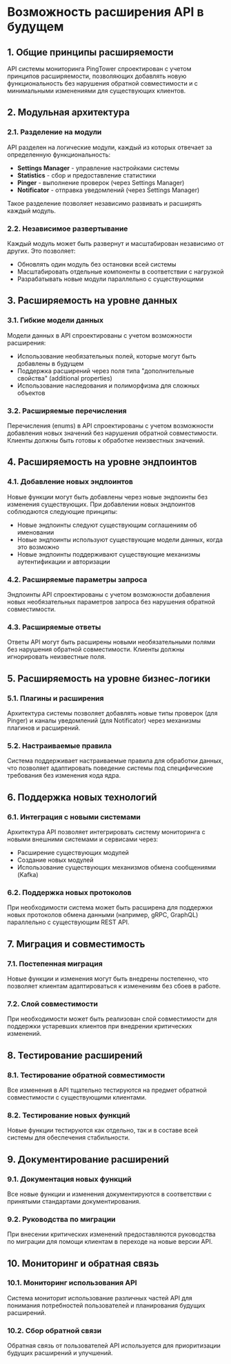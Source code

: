# Возможность расширения API в будущем

## 1. Общие принципы расширяемости

API системы мониторинга PingTower спроектирован с учетом принципов расширяемости, позволяющих добавлять новую функциональность без нарушения обратной совместимости и с минимальными изменениями для существующих клиентов.

## 2. Модульная архитектура

### 2.1. Разделение на модули

API разделен на логические модули, каждый из которых отвечает за определенную функциональность:

- **Settings Manager** - управление настройками системы
- **Statistics** - сбор и предоставление статистики
- **Pinger** - выполнение проверок (через Settings Manager)
- **Notificator** - отправка уведомлений (через Settings Manager)

Такое разделение позволяет независимо развивать и расширять каждый модуль.

### 2.2. Независимое развертывание

Каждый модуль может быть развернут и масштабирован независимо от других. Это позволяет:

- Обновлять один модуль без остановки всей системы
- Масштабировать отдельные компоненты в соответствии с нагрузкой
- Разрабатывать новые модули параллельно с существующими

## 3. Расширяемость на уровне данных

### 3.1. Гибкие модели данных

Модели данных в API спроектированы с учетом возможности расширения:

- Использование необязательных полей, которые могут быть добавлены в будущем
- Поддержка расширений через поля типа "дополнительные свойства" (additional properties)
- Использование наследования и полиморфизма для сложных объектов

### 3.2. Расширяемые перечисления

Перечисления (enums) в API спроектированы с учетом возможности добавления новых значений без нарушения обратной совместимости. Клиенты должны быть готовы к обработке неизвестных значений.

## 4. Расширяемость на уровне эндпоинтов

### 4.1. Добавление новых эндпоинтов

Новые функции могут быть добавлены через новые эндпоинты без изменения существующих. При добавлении новых эндпоинтов соблюдаются следующие принципы:

- Новые эндпоинты следуют существующим соглашениям об именовании
- Новые эндпоинты используют существующие модели данных, когда это возможно
- Новые эндпоинты поддерживают существующие механизмы аутентификации и авторизации

### 4.2. Расширяемые параметры запроса

Эндпоинты API спроектированы с учетом возможности добавления новых необязательных параметров запроса без нарушения обратной совместимости.

### 4.3. Расширяемые ответы

Ответы API могут быть расширены новыми необязательными полями без нарушения обратной совместимости. Клиенты должны игнорировать неизвестные поля.

## 5. Расширяемость на уровне бизнес-логики

### 5.1. Плагины и расширения

Архитектура системы позволяет добавлять новые типы проверок (для Pinger) и каналы уведомлений (для Notificator) через механизмы плагинов и расширений.

### 5.2. Настраиваемые правила

Система поддерживает настраиваемые правила для обработки данных, что позволяет адаптировать поведение системы под специфические требования без изменения кода ядра.

## 6. Поддержка новых технологий

### 6.1. Интеграция с новыми системами

Архитектура API позволяет интегрировать систему мониторинга с новыми внешними системами и сервисами через:

- Расширение существующих модулей
- Создание новых модулей
- Использование существующих механизмов обмена сообщениями (Kafka)

### 6.2. Поддержка новых протоколов

При необходимости система может быть расширена для поддержки новых протоколов обмена данными (например, gRPC, GraphQL) параллельно с существующим REST API.

## 7. Миграция и совместимость

### 7.1. Постепенная миграция

Новые функции и изменения могут быть внедрены постепенно, что позволяет клиентам адаптироваться к изменениям без сбоев в работе.

### 7.2. Слой совместимости

При необходимости может быть реализован слой совместимости для поддержки устаревших клиентов при внедрении критических изменений.

## 8. Тестирование расширений

### 8.1. Тестирование обратной совместимости

Все изменения в API тщательно тестируются на предмет обратной совместимости с существующими клиентами.

### 8.2. Тестирование новых функций

Новые функции тестируются как отдельно, так и в составе всей системы для обеспечения стабильности.

## 9. Документирование расширений

### 9.1. Документация новых функций

Все новые функции и изменения документируются в соответствии с принятыми стандартами документирования.

### 9.2. Руководства по миграции

При внесении критических изменений предоставляются руководства по миграции для помощи клиентам в переходе на новые версии API.

## 10. Мониторинг и обратная связь

### 10.1. Мониторинг использования API

Система мониторит использование различных частей API для понимания потребностей пользователей и планирования будущих расширений.

### 10.2. Сбор обратной связи

Обратная связь от пользователей API используется для приоритизации будущих расширений и улучшений.
